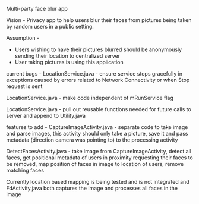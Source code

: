 Multi-party face blur app

Vision - 
Privacy app to help users blur their faces from pictures being taken by random users in a public setting. 

Assumption - 
- Users wishing to have their pictures blurred should be anonymously sending their location to centralized server
- User taking pictures is using this application


current bugs - 
LocationService.java - ensure service stops gracefully in exceptions
caused by errors related to Network Connectivity or when Stop request is sent

LocationService.java - make code independent of mRunService flag

LocationService.java - pull out reusable functions needed for future calls to server and append to Utility.java

features to add - 
CaptureImageActivity.java - separate code to take image and parse images, this activity should only take a picture, save it and pass metadata (direction camera was pointing to) to the processing activity

DetectFacesActivity.java - take image from CaptureImageActivity, detect all
faces, get positional metadata of users in proximity requesting their faces to be removed, map position of faces in image to location of users, remove matching faces

Currently location based mapping is being tested and is not integrated and
FdActivity.java both captures the image and processes all faces in the
image
